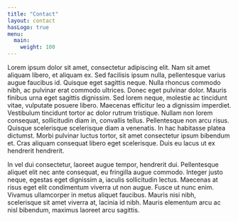 ```yaml
---
title: "Contact"
layout: contact
hasLogo: true
menu:
  main:
    weight: 100
---
```

Lorem ipsum dolor sit amet, consectetur adipiscing elit. Nam sit amet aliquam libero, et aliquam ex. Sed facilisis ipsum nulla, pellentesque varius augue faucibus id. Quisque eget sagittis neque. Nulla rhoncus commodo nibh, ac pulvinar erat commodo ultrices. Donec eget pulvinar dolor. Mauris finibus urna eget sagittis dignissim. Sed lorem neque, molestie ac tincidunt vitae, vulputate posuere libero. Maecenas efficitur leo a dignissim imperdiet. Vestibulum tincidunt tortor ac dolor rutrum tristique. Nullam non lorem consequat, sollicitudin diam in, convallis tellus. Pellentesque non arcu risus. Quisque scelerisque scelerisque diam a venenatis. In hac habitasse platea dictumst. Morbi pulvinar luctus tortor, sit amet consectetur ipsum bibendum et. Cras aliquam consequat libero eget scelerisque. Duis eu lacus ut ex hendrerit hendrerit.

In vel dui consectetur, laoreet augue tempor, hendrerit dui. Pellentesque aliquet elit nec ante consequat, eu fringilla augue commodo. Integer justo neque, egestas eget dignissim a, iaculis sollicitudin lectus. Maecenas at risus eget elit condimentum viverra ut non augue. Fusce ut nunc enim. Vivamus ullamcorper in metus aliquet faucibus. Mauris nisi nibh, scelerisque sit amet viverra at, lacinia id nibh. Mauris elementum arcu ac nisl bibendum, maximus laoreet arcu sagittis.
